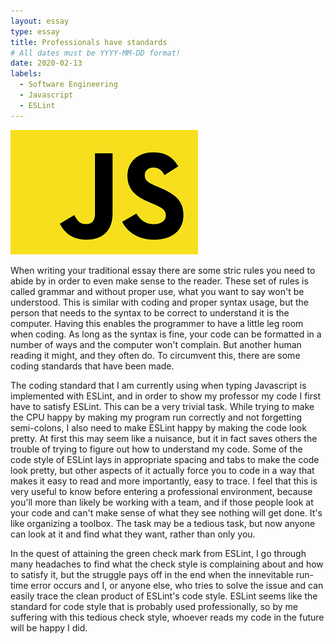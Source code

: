 ```yaml
---
layout: essay
type: essay
title: Professionals have standards
# All dates must be YYYY-MM-DD format!
date: 2020-02-13
labels:
  - Software Engineering
  - Javascript
  - ESLint
---
```


<img class="ui tiny right spaced image" src="../images/javascript.png">

When writing your traditional essay there are some stric rules you need to abide by in order to even make sense to the reader. These set of rules is called grammar and without proper use, what you want to say won't be understood. This is similar with coding and proper syntax usage, but the person that needs to the syntax to be correct to understand it is the computer. Having this enables the programmer to have a little leg room when coding. As long as the syntax is fine, your code can be formatted in a number of ways and the computer won't complain. But another human reading it might, and they often do. To circumvent this, there are some coding standards that have been made.

The coding standard that I am currently using when typing Javascript is implemented with ESLint, and in order to show my professor my code  I first have to satisfy ESLint. This can be a very trivial task. While trying to make the CPU happy by making my program run correctly and not forgetting semi-colons, I also need to make ESLint happy by making the code look pretty. At first this may seem like a nuisance, but it in fact saves others the trouble of trying to figure out how to understand my code. Some of the code style of ESLint lays in appropriate spacing and tabs to make the code look pretty, but other aspects of it actually force you to code in a way that makes it easy to read and more importantly, easy to trace. I feel that this is very useful to know before entering a professional environment, because you'll more than likely be working with a team, and if those people look at your code and can't make sense of what they see nothing will get done. It's like organizing a toolbox. The task may be a tedious task, but now anyone can look at it and find what they want, rather than only you.

In the quest of attaining the green check mark from ESLint, I go through many headaches to find what the check style is complaining about and how to satisfy it, but the struggle pays off in the end when the innevitable run-time error occurs and I, or anyone else, who tries to solve the issue and can easily trace the clean product of ESLint's code style. ESLint seems like the standard for code style that is probably used professionally, so by me suffering with this tedious check style, whoever reads my code in the future will be happy I did.


